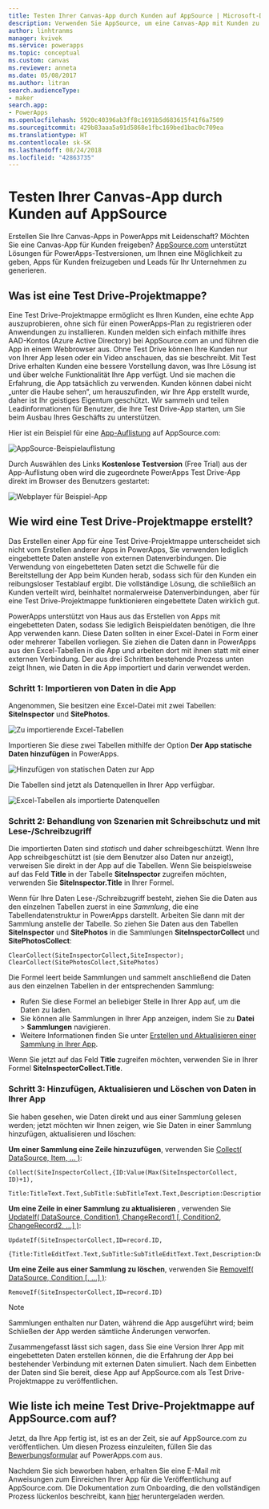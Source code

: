 ```yaml
---
title: Testen Ihrer Canvas-App durch Kunden auf AppSource | Microsoft-Dokumentation
description: Verwenden Sie AppSource, um eine Canvas-App mit Kunden zu teilen und Leads für Ihr Unternehmen zu generieren.
author: linhtranms
manager: kvivek
ms.service: powerapps
ms.topic: conceptual
ms.custom: canvas
ms.reviewer: anneta
ms.date: 05/08/2017
ms.author: litran
search.audienceType:
- maker
search.app:
- PowerApps
ms.openlocfilehash: 5920c40396ab3ff8c1691b5d683615f41f6a7509
ms.sourcegitcommit: 429b83aaa5a91d5868e1fbc169bed1bac0c709ea
ms.translationtype: HT
ms.contentlocale: sk-SK
ms.lasthandoff: 08/24/2018
ms.locfileid: "42863735"
---
```

# <a name="let-customers-test-drive-your-canvas-app-on-appsource"></a>Testen Ihrer Canvas-App durch Kunden auf AppSource

Erstellen Sie Ihre Canvas-Apps in PowerApps mit Leidenschaft? Möchten Sie eine Canvas-App für Kunden freigeben? [AppSource.com](https://appsource.microsoft.com) unterstützt Lösungen für PowerApps-Testversionen, um Ihnen eine Möglichkeit zu geben, Apps für Kunden freizugeben und Leads für Ihr Unternehmen zu generieren.

## <a name="what-is-a-test-drive-solution"></a>Was ist eine Test Drive-Projektmappe?

Eine Test Drive-Projektmappe ermöglicht es Ihren Kunden, eine echte App auszuprobieren, ohne sich für einen PowerApps-Plan zu registrieren oder Anwendungen zu installieren. Kunden melden sich einfach mithilfe ihres AAD-Kontos (Azure Active Directory) bei AppSource.com an und führen die App in einem Webbrowser aus. Ohne Test Drive können Ihre Kunden nur von Ihrer App lesen oder ein Video anschauen, das sie beschreibt. Mit Test Drive erhalten Kunden eine bessere Vorstellung davon, was Ihre Lösung ist und über welche Funktionalität Ihre App verfügt. Und sie machen die Erfahrung, die App tatsächlich zu verwenden. Kunden können dabei nicht „unter die Haube sehen“, um herauszufinden, wir Ihre App erstellt wurde, daher ist Ihr geistiges Eigentum geschützt. Wir sammeln und teilen Leadinformationen für Benutzer, die Ihre Test Drive-App starten, um Sie beim Ausbau Ihres Geschäfts zu unterstützen.

Hier ist ein Beispiel für eine [App-Auflistung](https://go.microsoft.com/fwlink/?linkid=848867) auf AppSource.com:

![AppSource-Beispielauflistung ](./media/dev-appsource-test-drive/sample-app-source-listing.png)

Durch Auswählen des Links **Kostenlose Testversion** (Free Trial) aus der App-Auflistung oben wird die zugeordnete PowerApps Test Drive-App direkt im Browser des Benutzers gestartet:

![Webplayer für Beispiel-App](./media/dev-appsource-test-drive/sample-app-web-player.png)

## <a name="how-do-i-build-a-test-drive-solution"></a>Wie wird eine Test Drive-Projektmappe erstellt?
Das Erstellen einer App für eine Test Drive-Projektmappe unterscheidet sich nicht vom Erstellen anderer Apps in PowerApps, Sie verwenden lediglich eingebettete Daten anstelle von externen Datenverbindungen. Die Verwendung von eingebetteten Daten setzt die Schwelle für die Bereitstellung der App beim Kunden herab, sodass sich für den Kunden ein reibungsloser Testablauf ergibt. Die vollständige Lösung, die schließlich an Kunden verteilt wird, beinhaltet normalerweise Datenverbindungen, aber für eine Test Drive-Projektmappe funktionieren eingebettete Daten wirklich gut.

PowerApps unterstützt von Haus aus das Erstellen von Apps mit eingebetteten Daten, sodass Sie lediglich Beispieldaten benötigen, die Ihre App verwenden kann. Diese Daten sollten in einer Excel-Datei in Form einer oder mehrerer Tabellen vorliegen. Sie ziehen die Daten dann in PowerApps aus den Excel-Tabellen in die App und arbeiten dort mit ihnen statt mit einer externen Verbindung. Der aus drei Schritten bestehende Prozess unten zeigt Ihnen, wie Daten in die App importiert und darin verwendet werden.

### <a name="step-1-import-data-into-the-app"></a>Schritt 1: Importieren von Daten in die App
Angenommen, Sie besitzen eine Excel-Datei mit zwei Tabellen: **SiteInspector** und **SitePhotos**.

![Zu importierende Excel-Tabellen](./media/dev-appsource-test-drive/excel-file.png)

Importieren Sie diese zwei Tabellen mithilfe der Option **Der App statische Daten hinzufügen** in PowerApps.

![Hinzufügen von statischen Daten zur App](./media/dev-appsource-test-drive/static-data.png)

Die Tabellen sind jetzt als Datenquellen in Ihrer App verfügbar.

![Excel-Tabellen als importierte Datenquellen](./media/dev-appsource-test-drive/data-sources.png)

### <a name="step-2-handling-read-only-and-read-write-scenarios"></a>Schritt 2: Behandlung von Szenarien mit Schreibschutz und mit Lese-/Schreibzugriff
Die importierten Daten sind *statisch* und daher schreibgeschützt. Wenn Ihre App schreibgeschützt ist (sie dem Benutzer also Daten nur anzeigt), verweisen Sie direkt in der App auf die Tabellen. Wenn Sie beispielsweise auf das Feld **Title** in der Tabelle **SiteInspector** zugreifen möchten, verwenden Sie **SiteInspector.Title** in Ihrer Formel.

Wenn für Ihre Daten Lese-/Schreibzugriff besteht, ziehen Sie die Daten aus den einzelnen Tabellen zuerst in eine *Sammlung*, die eine Tabellendatenstruktur in PowerApps darstellt. Arbeiten Sie dann mit der Sammlung anstelle der Tabelle. So ziehen Sie Daten aus den Tabellen **SiteInspector** und **SitePhotos** in die Sammlungen **SiteInspectorCollect** und **SitePhotosCollect**:

```
ClearCollect(SiteInspectorCollect,SiteInspector); ClearCollect(SitePhotosCollect,SitePhotos)
```

Die Formel leert beide Sammlungen und sammelt anschließend die Daten aus den einzelnen Tabellen in der entsprechenden Sammlung:

* Rufen Sie diese Formel an beliebiger Stelle in Ihrer App auf, um die Daten zu laden.
* Sie können alle Sammlungen in Ihrer App anzeigen, indem Sie zu **Datei** > **Sammlungen** navigieren.
* Weitere Informationen finden Sie unter [Erstellen und Aktualisieren einer Sammlung in Ihrer App](../canvas-apps/create-update-collection.md).

Wenn Sie jetzt auf das Feld **Title** zugreifen möchten, verwenden Sie in Ihrer Formel **SiteInspectorCollect.Title**.

### <a name="step-3-add-update-and-delete-data-in-your-app"></a>Schritt 3: Hinzufügen, Aktualisieren und Löschen von Daten in Ihrer App
Sie haben gesehen, wie Daten direkt und aus einer Sammlung gelesen werden; jetzt möchten wir Ihnen zeigen, wie Sie Daten in einer Sammlung hinzufügen, aktualisieren und löschen:

**Um einer Sammlung eine Zeile hinzuzufügen**, verwenden Sie [Collect( DataSource, Item, ... )](../canvas-apps/functions/function-clear-collect-clearcollect.md):

```
Collect(SiteInspectorCollect,{ID:Value(Max(SiteInspectorCollect, ID)+1),
    Title:TitleText.Text,SubTitle:SubTitleText.Text,Description:DescriptionText.Text)
```

**Um eine Zeile in einer Sammlung zu aktualisieren** , verwenden Sie [UpdateIf( DataSource, Condition1, ChangeRecord1 [, Condition2, ChangeRecord2, ...] )](../canvas-apps/functions/function-update-updateif.md):

```
UpdateIf(SiteInspectorCollect,ID=record.ID,
    {Title:TitleEditText.Text,SubTitle:SubTitleEditText.Text,Description:DescriptionEditText.Text)
```

**Um eine Zeile aus einer Sammlung zu löschen**, verwenden Sie [RemoveIf( DataSource, Condition [, ...] )](../canvas-apps/functions/function-remove-removeif.md):

```
RemoveIf(SiteInspectorCollect,ID=record.ID)
```

> [!NOTE]
> Sammlungen enthalten nur Daten, während die App ausgeführt wird; beim Schließen der App werden sämtliche Änderungen verworfen.

Zusammengefasst lässt sich sagen, dass Sie eine Version Ihrer App mit eingebetteten Daten erstellen können, die die Erfahrung der App bei bestehender Verbindung mit externen Daten simuliert. Nach dem Einbetten der Daten sind Sie bereit, diese App auf AppSource.com als Test Drive-Projektmappe zu veröffentlichen.

## <a name="how-do-i-list-my-test-drive-solution-on-appsourcecom"></a>Wie liste ich meine Test Drive-Projektmappe auf AppSource.com auf?
Jetzt, da Ihre App fertig ist, ist es an der Zeit, sie auf AppSource.com zu veröffentlichen. Um diesen Prozess einzuleiten, füllen Sie das [Bewerbungsformular](https://powerapps.microsoft.com/partners/get-listed/) auf PowerApps.com aus.

Nachdem Sie sich beworben haben, erhalten Sie eine E-Mail mit Anweisungen zum Einreichen Ihrer App für die Veröffentlichung auf AppSource.com. Die Dokumentation zum Onboarding, die den vollständigen Prozess lückenlos beschreibt, kann [hier](https://go.microsoft.com/fwlink/?linkid=851031) heruntergeladen werden.

